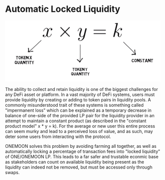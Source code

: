 # Automatic Locked Liquidity

![](../.gitbook/assets/Onemoon-Automatic-Locked-Liquidity.png)

The ability to collect and retain liquidity is one of the biggest challenges for any DeFi asset or platform. In a vast majority of DeFi systems, users must provide liquidity by creating or adding to token pairs in liquidity pools. A commonly misunderstood trait of these systems is something called "impermanent loss" which can be explained as a temporary decrease in balance of one-side of the provided LP pair for the liquidity provider in an attempt to maintain a constant product (as described in the "constant product model" x \* y = k). For the average or new user this entire process can seem murky and lead to a perceived loss of value, and as such, may deter some users from interacting with the protocol.

ONEMOON solves this problem by avoiding farming all together, as well as automatically locking a percentage of transaction fees into "locked liquidity" of ONE/ONEMOON LP. This leads to a far safer and trustable econmic base as stakeholders can count on available liquidity being present as the liquidity can indeed not be removed, but must be accessed only through swaps.
